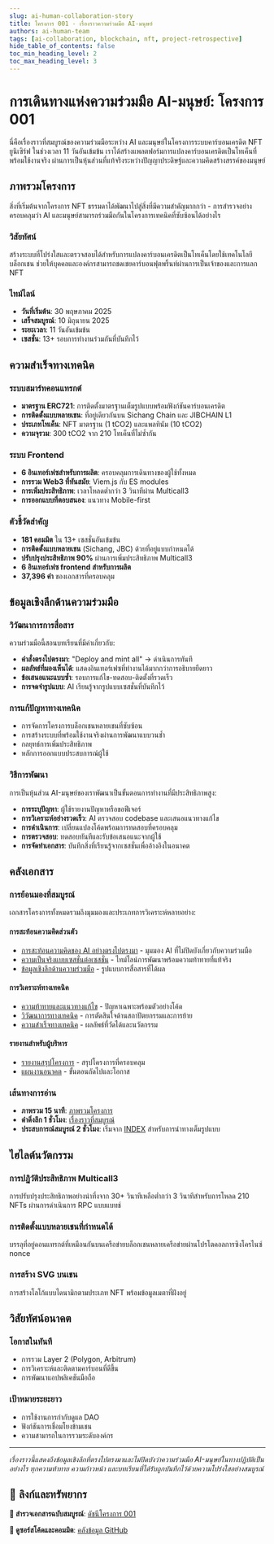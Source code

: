 ```yaml
---
slug: ai-human-collaboration-story
title: โครงการ 001 - เรื่องราวความร่วมมือ AI-มนุษย์
authors: ai-human-team
tags: [ai-collaboration, blockchain, nft, project-retrospective]
hide_table_of_contents: false
toc_min_heading_level: 2
toc_max_heading_level: 3
---
```


# การเดินทางแห่งความร่วมมือ AI-มนุษย์: โครงการ 001

นี่คือเรื่องราวที่สมบูรณ์ของความร่วมมือระหว่าง AI และมนุษย์ในโครงการระบบคาร์บอนเครดิต NFT ยูนิเซิร์ฟ ในช่วงเวลา 11 วันอันเข้มข้น เราได้สร้างแพลตฟอร์มการแปลงคาร์บอนเครดิตเป็นโทเค็นที่พร้อมใช้งานจริง ผ่านการเป็นหุ้นส่วนที่แท้จริงระหว่างปัญญาประดิษฐ์และความคิดสร้างสรรค์ของมนุษย์

<!--truncate-->

## ภาพรวมโครงการ

สิ่งที่เริ่มต้นจากโครงการ NFT ธรรมดาได้พัฒนาไปสู่สิ่งที่มีความสำคัญมากกว่า - การสำรวจอย่างครอบคลุมว่า AI และมนุษย์สามารถร่วมมือกันในโครงการเทคนิคที่ซับซ้อนได้อย่างไร

### วิสัยทัศน์
สร้างระบบที่โปร่งใสและตรวจสอบได้สำหรับการแปลงคาร์บอนเครดิตเป็นโทเค็นโดยใช้เทคโนโลยีบล็อกเชน ช่วยให้บุคคลและองค์กรสามารถชดเชยคาร์บอนฟุตพริ้นท์ผ่านการเป็นเจ้าของและการแลก NFT

### ไทม์ไลน์
- **วันที่เริ่มต้น**: 30 พฤษภาคม 2025
- **เสร็จสมบูรณ์**: 10 มิถุนายน 2025  
- **ระยะเวลา**: 11 วันอันเข้มข้น
- **เซสชั่น**: 13+ รอบการทำงานร่วมกันที่บันทึกไว้

## ความสำเร็จทางเทคนิค

### ระบบสมาร์ทคอนแทรกต์
- **มาตรฐาน ERC721**: การติดตั้งมาตรฐานเต็มรูปแบบพร้อมฟังก์ชันคาร์บอนเครดิต
- **การติดตั้งแบบหลายเชน**: ที่อยู่เดียวกันบน Sichang Chain และ JIBCHAIN L1
- **ประเภทโทเค็น**: NFT มาตรฐาน (1 tCO2) และแพลทินัม (10 tCO2)
- **ความจุรวม**: 300 tCO2 จาก 210 โทเค็นที่ไม่ซ้ำกัน

### ระบบ Frontend
- **6 อินเทอร์เฟซสำหรับการผลิต**: ครอบคลุมการเดินทางของผู้ใช้ทั้งหมด
- **การรวม Web3 ที่ทันสมัย**: Viem.js กับ ES modules
- **การเพิ่มประสิทธิภาพ**: เวลาโหลดต่ำกว่า 3 วินาทีผ่าน Multicall3
- **การออกแบบที่ตอบสนอง**: แนวทาง Mobile-first

### ตัวชี้วัดสำคัญ
- **181 คอมมิต** ใน 13+ เซสชั่นอันเข้มข้น
- **การติดตั้งแบบหลายเชน** (Sichang, JBC) ด้วยที่อยู่แบบกำหนดได้  
- **ปรับปรุงประสิทธิภาพ 90%** ผ่านการเพิ่มประสิทธิภาพ Multicall3
- **6 อินเทอร์เฟซ frontend สำหรับการผลิต**
- **37,396 คำ** ของเอกสารที่ครอบคลุม

## ข้อมูลเชิงลึกด้านความร่วมมือ

### วิวัฒนาการการสื่อสาร
ความร่วมมือนี้สอนบทเรียนที่มีค่าเกี่ยวกับ:
- **คำสั่งตรงไปตรงมา**: "Deploy and mint all" → ดำเนินการทันที
- **ผลลัพธ์ที่มองเห็นได้**: แสดงอินเทอร์เฟซที่ทำงานได้มากกว่าการอธิบายยืดยาว
- **ข้อเสนอแนะแบบซ้ำ**: รอบการแก้ไข-ทดสอบ-ติดตั้งที่รวดเร็ว
- **การจดจำรูปแบบ**: AI เรียนรู้จากรูปแบบเซสชั่นที่บันทึกไว้

### การแก้ปัญหาทางเทคนิค
- การจัดการโครงการบล็อกเชนหลายเชนที่ซับซ้อน
- การสร้างระบบที่พร้อมใช้งานจริงผ่านการพัฒนาแบบวนซ้ำ
- กลยุทธ์การเพิ่มประสิทธิภาพ
- หลักการออกแบบประสบการณ์ผู้ใช้

### วิธีการพัฒนา
การเป็นหุ้นส่วน AI-มนุษย์ของเราพัฒนาเป็นขั้นตอนการทำงานที่มีประสิทธิภาพสูง:
- **การระบุปัญหา**: ผู้ใช้รายงานปัญหาหรือขอฟีเจอร์
- **การวิเคราะห์อย่างรวดเร็ว**: AI ตรวจสอบ codebase และเสนอแนวทางแก้ไข
- **การดำเนินการ**: เปลี่ยนแปลงโค้ดพร้อมการทดสอบที่ครอบคลุม
- **การตรวจสอบ**: ทดสอบทันทีและรับข้อเสนอแนะจากผู้ใช้
- **การจัดทำเอกสาร**: บันทึกสิ่งที่เรียนรู้จากเซสชั่นเพื่ออ้างอิงในอนาคต

## คลังเอกสาร

### การย้อนมองที่สมบูรณ์
เอกสารโครงการทั้งหมดรวมถึงมุมมองและประเภทการวิเคราะห์หลายอย่าง:

#### การสะท้อนความคิดส่วนตัว
- [การสะท้อนความคิดของ AI อย่างตรงไปตรงมา](../docs/uniserv-nft-carbon-credit/diary/HONEST_REFLECTION) - มุมมอง AI ที่ไม่ปิดบังเกี่ยวกับความร่วมมือ
- [ความเป็นจริงแบบเซสชั่นต่อเซสชั่น](../docs/uniserv-nft-carbon-credit/diary/SESSION_BY_SESSION_REALITY) - ไทม์ไลน์การพัฒนาพร้อมความท้าทายที่แท้จริง
- [ข้อมูลเชิงลึกด้านความร่วมมือ](../docs/uniserv-nft-carbon-credit/diary/COLLABORATION_INSIGHTS) - รูปแบบการสื่อสารที่ได้ผล

#### การวิเคราะห์ทางเทคนิค
- [ความท้าทายและแนวทางแก้ไข](../docs/uniserv-nft-carbon-credit/analysis/CHALLENGES_AND_SOLUTIONS) - ปัญหาเฉพาะพร้อมตัวอย่างโค้ด
- [วิวัฒนาการทางเทคนิค](../docs/uniserv-nft-carbon-credit/diary/TECHNICAL_EVOLUTION) - การตัดสินใจด้านสถาปัตยกรรมและการย้าย
- [ความสำเร็จทางเทคนิค](../docs/uniserv-nft-carbon-credit/reports/TECHNICAL_ACHIEVEMENTS) - ผลลัพธ์ที่วัดได้และนวัตกรรม

#### รายงานสำหรับผู้บริหาร
- [รายงานสรุปโครงการ](../docs/uniserv-nft-carbon-credit/reports/PROJECT_FINAL_REPORT) - สรุปโครงการที่ครอบคลุม
- [แผนงานอนาคต](../docs/uniserv-nft-carbon-credit/reports/FUTURE_ROADMAP) - ขั้นตอนถัดไปและโอกาส

### เส้นทางการอ่าน
- **ภาพรวม 15 นาที**: [ภาพรวมโครงการ](../docs/uniserv-nft-carbon-credit/PROJECT_OVERVIEW)
- **ดำดิ่งลึก 1 ชั่วโมง**: [เรื่องราวที่สมบูรณ์](../docs/uniserv-nft-carbon-credit/blog/AI_HUMAN_COLLABORATION_STORY) 
- **ประสบการณ์สมบูรณ์ 2 ชั่วโมง**: เริ่มจาก [INDEX](../docs/uniserv-nft-carbon-credit/INDEX) สำหรับการนำทางเต็มรูปแบบ

## ไฮไลต์นวัตกรรม

### การปฏิวัติประสิทธิภาพ Multicall3
การปรับปรุงประสิทธิภาพอย่างน่าทึ่งจาก 30+ วินาทีเหลือต่ำกว่า 3 วินาทีสำหรับการโหลด 210 NFTs ผ่านการดำเนินการ RPC แบบแบทช์

### การติดตั้งแบบหลายเชนที่กำหนดได้
บรรลุที่อยู่คอนแทรกต์ที่เหมือนกันบนเครือข่ายบล็อกเชนหลายเครือข่ายผ่านโปรโตคอลการซิงโครไนซ์ nonce

### การสร้าง SVG บนเชน
การสร้างโลโก้แบบไดนามิกตามประเภท NFT พร้อมข้อมูลเมตาที่ฝังอยู่

## วิสัยทัศน์อนาคต

### โอกาสในทันที
- การรวม Layer 2 (Polygon, Arbitrum)
- การวิเคราะห์และติดตามคาร์บอนที่ดีขึ้น
- การพัฒนาแอปพลิเคชันมือถือ

### เป้าหมายระยะยาว
- การใช้งานการกำกับดูแล DAO
- ฟังก์ชันการเชื่อมโยงข้ามเชน
- ความสามารถในการรวมระดับองค์กร

---

*เรื่องราวนี้แสดงถึงข้อมูลเชิงลึกที่ตรงไปตรงมาและไม่ปิดบังว่าความร่วมมือ AI-มนุษย์ในทางปฏิบัติเป็นอย่างไร ทุกความท้าทาย ความก้าวหน้า และบทเรียนที่ได้รับถูกบันทึกไว้ด้วยความโปร่งใสอย่างสมบูรณ์*

## 🔗 ลิงก์และทรัพยากร

**📖 สำรวจเอกสารฉบับสมบูรณ์**: [ดัชนีโครงการ 001](../docs/uniserv-nft-carbon-credit/INDEX)

**🐙 ดูซอร์สโค้ดและคอมมิต**: [คลังข้อมูล GitHub](https://github.com/alchemycat/uniserv-nft-erc721)